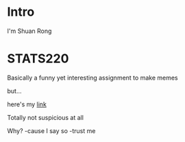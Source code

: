 # Intro

I'm Shuan Rong

# STATS220
Basically a funny yet interesting assignment to make memes

but...

here's my [link](https://asteralia.github.io/stats220/)

Totally not suspicious at all

Why?
-cause I say so
-trust me
